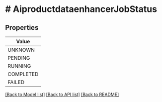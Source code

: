 # # AiproductdataenhancerJobStatus


## Properties 



| Value |
------------ | 
UNKNOWN|&#39;JOB_STATUS_UNKNOWN&#39;
PENDING|&#39;JOB_STATUS_PENDING&#39;
RUNNING|&#39;JOB_STATUS_RUNNING&#39;
COMPLETED|&#39;JOB_STATUS_COMPLETED&#39;
FAILED|&#39;JOB_STATUS_FAILED&#39;

[[Back to Model list]](../../README.md#models) [[Back to API list]](../../README.md#endpoints) [[Back to README]](../../README.md)


